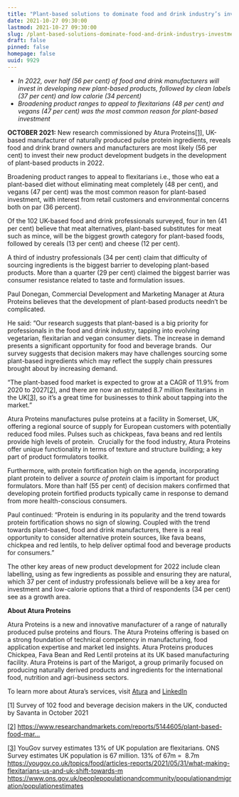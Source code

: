 ```yaml
---
title: "Plant-based solutions to dominate food and drink industry’s investment in new product development in 2022"
date: 2021-10-27 09:30:00
lastmod: 2021-10-27 09:30:00
slug: /plant-based-solutions-dominate-food-and-drink-industrys-investment-new-product-development
draft: false
pinned: false
homepage: false
uuid: 9929
---
```

<ul>
<li><em>In 2022, over half (56 per cent) of food and drink manufacturers will invest in developing new plant-based products, followed by clean labels (37 per cent) and low calorie (34 percent) </em></li>
<li><em>Broadening product ranges to appeal to flexitarians (48 per cent) and vegans (47 per cent) was the most common reason for plant-based investment</em></li>
</ul>
<p><strong>OCTOBER 2021:</strong> New research commissioned by Atura Proteins<a href="#_ftn1">[1]</a>, UK-based manufacturer of naturally produced pulse protein ingredients, reveals food and drink brand owners and manufacturers are most likely (56 per cent) to invest their new product development budgets in the development of plant-based products in 2022.</p>
<p>Broadening product ranges to appeal to flexitarians i.e., those who eat a plant-based diet without eliminating meat completely (48 per cent), and vegans (47 per cent) was the most common reason for plant-based investment, with interest from retail customers and environmental concerns both on par (36 percent).</p>
<p>Of the 102 UK-based food and drink professionals surveyed, four in ten (41 per cent) believe that meat alternatives, plant-based substitutes for meat such as mince, will be the biggest growth category for plant-based foods, followed by cereals (13 per cent) and cheese (12 per cent).</p>
<p>A third of industry professionals (34 per cent) claim that difficulty of sourcing ingredients is the biggest barrier to developing plant-based products. More than a quarter (29 per cent) claimed the biggest barrier was consumer resistance related to taste and formulation issues.</p>
<p>Paul Donegan, Commercial Development and Marketing Manager at Atura Proteins believes that the development of plant-based products needn’t be complicated. </p>
<p>He said: “Our research suggests that plant-based is a big priority for professionals in the food and drink industry, tapping into evolving vegetarian, flexitarian and vegan consumer diets. The increase in demand presents a significant opportunity for food and beverage brands.  Our survey suggests that decision makers may have challenges sourcing some plant-based ingredients which may reflect the supply chain pressures brought about by increasing demand.</p>
<p>“The plant-based food market is expected to grow at a CAGR of 11.9% from 2020 to 2027<a href="#_ftn2">[2]</a>, and there are now an estimated 8.7 million flexitarians in the UK<a href="#_ftn3">[3]</a>, so it’s a great time for businesses to think about tapping into the market.” </p>
<p>Atura Proteins manufactures pulse proteins at a facility in Somerset, UK, offering a regional source of supply for European customers with potentially reduced food miles. Pulses such as chickpeas, fava beans and red lentils provide high levels of protein.  Crucially for the food industry, Atura Proteins offer unique functionality in terms of texture and structure building; a key part of product formulators toolkit.</p>
<p>Furthermore, with protein fortification high on the agenda, incorporating plant protein to deliver a <em>source of protein</em> claim is important for product formulators. More than half (55 per cent) of decision makers confirmed that developing protein fortified products typically came in response to demand from more health-conscious consumers.</p>
<p>Paul continued: “Protein is enduring in its popularity and the trend towards protein fortification shows no sign of slowing. Coupled with the trend towards plant-based, food and drink manufacturers, there is a real opportunity to consider alternative protein sources, like fava beans, chickpea and red lentils, to help deliver optimal food and beverage products for consumers.”</p>
<p>The other key areas of new product development for 2022 include clean labelling, using as few ingredients as possible and ensuring they are natural, which 37 per cent of industry professionals believe will be a key area for investment and low-calorie options that a third of respondents (34 per cent) see as a growth area.</p>
<p><strong>About Atura Proteins</strong></p>
<p>Atura Proteins is a new and innovative manufacturer of a range of naturally produced pulse proteins and flours. The Atura Proteins offering is based on a strong foundation of technical competency in manufacturing, food application expertise and market led insights. Atura Proteins produces Chickpea, Fava Bean and Red Lentil proteins at its UK based manufacturing facility. Atura Proteins is part of the Marigot, a group primarily focused on producing naturally derived products and ingredients for the international food, nutrition and agri-business sectors.</p>
<p>To learn more about Atura’s services, visit <a href="https://aturaproteins.com/">Atura</a> and <a href="https://www.linkedin.com/company/atura-proteins/">LinkedIn</a> </p>
<p><a href="#_ftnref1">[</a>1<a href="#_ftnref1">]</a> Survey of 102 food and beverage decision makers in the UK, conducted by Savanta in October 2021</p>
<p><a href="#_ftnref2">[2]</a> <a href="https://www.researchandmarkets.com/reports/5144605/plant-based-food-market-by-product-type-dairy">https://www.researchandmarkets.com/reports/5144605/plant-based-food-mar…</a></p>
<p><a href="#_ftnref3">[3]</a> YouGov survey estimates 13% of UK population are flexitarians. ONS Survey estimates UK population is 67 million. 13% of 67m =  8.7m <a href="https://yougov.co.uk/topics/food/articles-reports/2021/05/31/what-making-flexitarians-us-and-uk-shift-towards-m">https://yougov.co.uk/topics/food/articles-reports/2021/05/31/what-making-flexitarians-us-and-uk-shift-towards-m</a> <a href="https://www.ons.gov.uk/peoplepopulationandcommunity/populationandmigration/populationestimates">https://www.ons.gov.uk/peoplepopulationandcommunity/populationandmigration/populationestimates</a></p>
